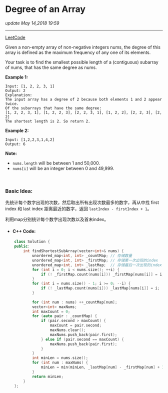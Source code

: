 # Degree of an Array
_update May 14,2018 19:59_

---
[LeetCode](https://leetcode.com/problems/degree-of-an-array/description/)

Given a non-empty array of non-negative integers nums, the degree of this array is defined as the maximum frequency of any one of its elements.

Your task is to find the smallest possible length of a (contiguous) subarray of nums, that has the same degree as nums.

**Example 1:**

    Input: [1, 2, 2, 3, 1]
    Output: 2
    Explanation: 
    The input array has a degree of 2 because both elements 1 and 2 appear twice.
    Of the subarrays that have the same degree:
    [1, 2, 2, 3, 1], [1, 2, 2, 3], [2, 2, 3, 1], [1, 2, 2], [2, 2, 3], [2, 2]
    The shortest length is 2. So return 2.
    
**Example 2:**
    
    Input: [1,2,2,3,1,4,2]
    Output: 6

**Note:**
* `nums.length` will be between 1 and 50,000.
* `nums[i]` will be an integer between 0 and 49,999.

<br>

### Basic Idea:
先统计每个数字出现的次数，然后取出所有出现次数最多的数字，再从中找 first index 和 last index 距离最近的数字，返回 `lastIndex - firstIndex + 1`。

利用map分别统计每个数字出现次数以及首末index。

* #### C++ Code:
```cpp
    class Solution {
    public:
        int findShortestSubArray(vector<int>& nums) {
            unordered_map<int, int> _countMap; // 存储数量
            unordered_map<int, int> _firstMap; // 存储第一次出现的index
            unordered_map<int, int> _lastMap;  // 存储最后一次出现的index
            for (int i = 0; i < nums.size(); ++i) {
                if (! _firstMap.count(nums[i])) _firstMap[nums[i]] = i;
            }
            for (int i = nums.size() - 1; i >= 0; --i) {
                if (! _lastMap.count(nums[i])) _lastMap[nums[i]] = i;
            }
            
            for (int num : nums) ++_countMap[num];
            vector<int> maxNums;
            int maxCount = 0;
            for (auto pair : _countMap) {
                if (pair.second > maxCount) {
                    maxCount = pair.second;
                    maxNums.clear();
                    maxNums.push_back(pair.first);
                } else if (pair.second == maxCount) {
                    maxNums.push_back(pair.first);
                }
            }
            int minLen = nums.size();
            for (int num : maxNums) {
                minLen = min(minLen, _lastMap[num] - _firstMap[num] + 1);
            }
            return minLen;
        }
    };
```